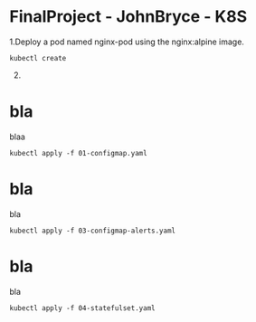 # FinalProject - JohnBryce - K8S
1.Deploy a pod named nginx-pod using the nginx:alpine image.
~~~
kubectl create 
~~~

2.

# bla
blaa
~~~
kubectl apply -f 01-configmap.yaml
~~~

# bla
bla
~~~
kubectl apply -f 03-configmap-alerts.yaml
~~~

# bla
bla
~~~
kubectl apply -f 04-statefulset.yaml
~~~


